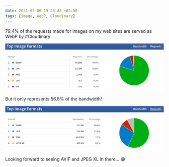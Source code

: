 ```yaml
---
date: 2021-05-06 19:28:43 +02:00
tags: [image, WebP, Cloudinary]
---
```


79.4% of the requests made for images on my web sites are served as WebP by #Cloudinary:

![Top image formats by requests](cloudinary-top-image-formats-april-2021-requests.png)

But it only represents 56.8% of the bandwidth!

![Top image formats by bandwidth](cloudinary-top-image-formats-april-2021-bandwidth.png)

Looking forward to seeing AVIF and JPEG XL in there… 😁
